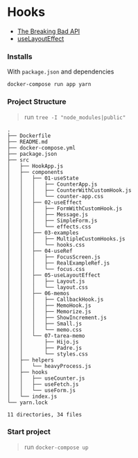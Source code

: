 # Hooks

- [The Breaking Bad API][breakingbadapi]
- [useLayoutEffect][uselayouteffect]

[breakingbadapi]: https://breakingbadapi.com/documentation
[uselayouteffect]: https://es.reactjs.org/docs/hooks-reference.html#uselayouteffect

### Installs

With `package.json` and dependencies
```shell
docker-compose run app yarn
```

### Project Structure

> run `tree -I "node_modules|public"`
```shell
.
├── Dockerfile
├── README.md
├── docker-compose.yml
├── package.json
├── src
│   ├── HookApp.js
│   ├── components
│   │   ├── 01-useState
│   │   │   ├── CounterApp.js
│   │   │   ├── CounterWithCustomHook.js
│   │   │   └── counter-app.css
│   │   ├── 02-useEffect
│   │   │   ├── FormWithCustomHook.js
│   │   │   ├── Message.js
│   │   │   ├── SimpleForm.js
│   │   │   └── effects.css
│   │   ├── 03-examples
│   │   │   ├── MultipleCustomHooks.js
│   │   │   └── hooks.css
│   │   ├── 04-useRef
│   │   │   ├── FocusScreen.js
│   │   │   ├── RealExampleRef.js
│   │   │   └── focus.css
│   │   ├── 05-useLayoutEffect
│   │   │   ├── Layout.js
│   │   │   └── layout.css
│   │   ├── 06-memos
│   │   │   ├── CallbackHook.js
│   │   │   ├── MemoHook.js
│   │   │   ├── Memorize.js
│   │   │   ├── ShowIncrement.js
│   │   │   ├── Small.js
│   │   │   └── memo.css
│   │   └── 07-tarea-memo
│   │       ├── Hijo.js
│   │       ├── Padre.js
│   │       └── styles.css
│   ├── helpers
│   │   └── heavyProcess.js
│   ├── hooks
│   │   ├── useCounter.js
│   │   ├── useFetch.js
│   │   └── useForm.js
│   └── index.js
└── yarn.lock

11 directories, 34 files
```

### Start project

> run `docker-compose up`


